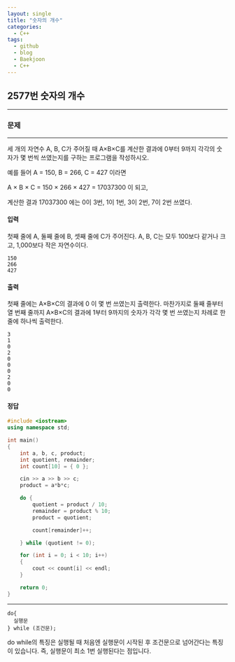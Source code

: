 ```yaml
---
layout: single
title: "숫자의 개수"
categories:
  - C++
tags:
  - github
  - blog
  - Baekjoon
  - C++
---
```

## 2577번 **숫자의 개수**
---

### 문제
---
세 개의 자연수 A, B, C가 주어질 때 A×B×C를 계산한 결과에 0부터 9까지 각각의 숫자가 몇 번씩 쓰였는지를 구하는 프로그램을 작성하시오.

예를 들어 A = 150, B = 266, C = 427 이라면

A × B × C = 150 × 266 × 427 = 17037300 이 되고,

계산한 결과 17037300 에는 0이 3번, 1이 1번, 3이 2번, 7이 2번 쓰였다.

#### 입력
첫째 줄에 A, 둘째 줄에 B, 셋째 줄에 C가 주어진다. A, B, C는 모두 100보다 같거나 크고, 1,000보다 작은 자연수이다.
```
150
266
427
```

#### 출력
첫째 줄에는 A×B×C의 결과에 0 이 몇 번 쓰였는지 출력한다. 마찬가지로 둘째 줄부터 열 번째 줄까지 A×B×C의 결과에 1부터 9까지의 숫자가 각각 몇 번 쓰였는지 차례로 한 줄에 하나씩 출력한다.
```
3
1
0
2
0
0
0
2
0
0
```

#### 정답
```c++
#include <iostream>
using namespace std;

int main()
{
	int a, b, c, product;
	int quotient, remainder;
	int count[10] = { 0 };

	cin >> a >> b >> c;
	product = a*b*c;

	do {
		quotient = product / 10;
		remainder = product % 10;
		product = quotient;

		count[remainder]++;

	} while (quotient != 0);

	for (int i = 0; i < 10; i++)
	{
		cout << count[i] << endl;
	}

	return 0;
}
```

---
```
do{
  실행문
} while (조건문);
```
do while의 특징은 실행될 때 처음엔 실행문이 시작된 후 조건문으로 넘어간다는 특징이 있습니다.
즉, 실행문이 최소 1번 실행된다는 점입니다.
